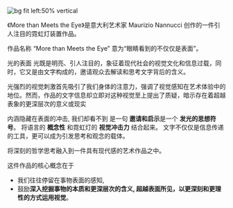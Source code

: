 
![bg fit left:50% vertical](https://i.imgur.com/3zog4fn.webp)



《More than Meets the Eye》是意大利艺术家 Maurizio Nannucci 创作的一件引人注目的霓虹灯装置作品。

作品名称 “More than Meets the Eye” 意为“眼睛看到的不仅仅是表面”。




光的表面
光既是明亮、引人注目的，象征着现代社会的视觉文化和信息过载，同时，它又是由文字构成的，邀请观众去解读和思考文字背后的含义。

光强烈的视觉刺激首先吸引了我们身体的注意力，强调了视觉感知在艺术体验中的地位。然而，作品的文字信息却立即对这种视觉至上提出了质疑，暗示存在着超越表象的更深层次的意义或现实


内涵隐藏在表面的冲击, 我们却看不到
是一句 **邀请和启示**是一个 **发光的思想符号**。 将语言的 **概念性** 和霓虹灯的 **视觉冲击力** 结合起来。 文字不仅仅是信息传递的工具，更可以成为引发思考和观念的载体。

将深刻的哲学思考融入到一件具有现代感的艺术作品之中。



这件作品的核心概念在于
- 我们往往停留在事物表面的感知, 
- 鼓励**深入挖掘事物的本质和更深层次的含义, 超越表面所见，以更深刻和更理性的方式运用视觉**。

